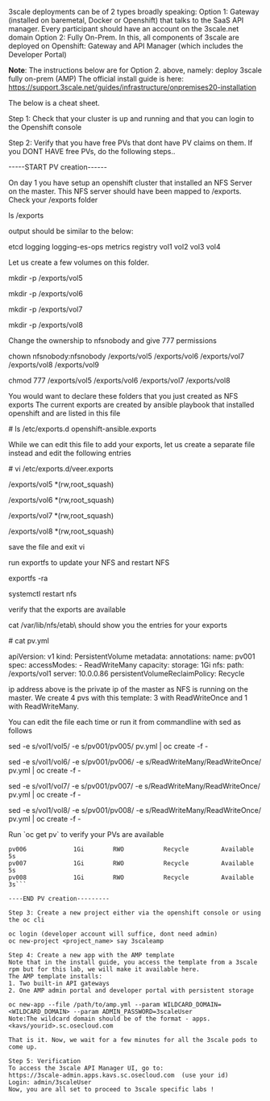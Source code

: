 3scale deployments can be of 2 types broadly speaking:
Option 1: Gateway (installed on baremetal, Docker or Openshift) that talks to the SaaS API manager. Every participant should have an account on the 3scale.net domain
Option 2: Fully On-Prem. In this, all components of 3scale are deployed on Openshift: Gateway and API Manager (which includes the Developer Portal)

<b>Note</b>: The instructions below are for Option 2. above, namely: deploy 3scale fully on-prem (AMP)
The official install guide is here: https://support.3scale.net/guides/infrastructure/onpremises20-installation

The below is a cheat sheet.

Step 1: Check that your cluster is up and running and that you can login to the Openshift console

Step 2: Verify that you have free PVs that dont have PV claims on them.
If you DONT HAVE free PVs, do the following steps..

<p>-----START PV creation------
<p>On day 1 you have setup an openshift cluster that installed an NFS Server on the master.
 This NFS server should have been mapped to /exports. Check your /exports folder
 <p> ls /exports</p>
 output should be similar to the below:
<p>etcd  logging  logging-es-ops  metrics  registry  vol1  vol2  vol3  vol4</p>

<p>Let us create a few volumes on this folder.
<p>mkdir -p /exports/vol5
<p>mkdir -p /exports/vol6
<p>mkdir -p /exports/vol7
<p>mkdir -p /exports/vol8

<p>Change the ownership to nfsnobody and give 777 permissions 
<p>chown nfsnobody:nfsnobody /exports/vol5 /exports/vol6 /exports/vol7 /exports/vol8 /exports/vol9
<p>chmod 777 /exports/vol5 /exports/vol6 /exports/vol7 /exports/vol8 

<p>You would want to declare these folders that you just created as NFS exports
The current exports are created by ansible playbook that installed openshift and are listed in this file
<p># ls /etc/exports.d openshift-ansible.exports
<p>While we can edit this file to add your exports, let us create a separate file instead and edit the following entries
<p># vi /etc/exports.d/veer.exports

<p>/exports/vol5 *(rw,root_squash)
<p>/exports/vol6 *(rw,root_squash)
<p>/exports/vol7 *(rw,root_squash)
<p>/exports/vol8 *(rw,root_squash)

<p>save the file and exit vi

<p>run exportfs to update your NFS and restart NFS
<p>exportfs -ra
<p>systemctl restart nfs

<p>verify that the exports are available 
<p>cat /var/lib/nfs/etab\
should show you the entries for your exports

<p># cat pv.yml</p>
<p>apiVersion: v1
kind: PersistentVolume
metadata:
  annotations:
  name: pv001 
spec:
  accessModes:
  - ReadWriteMany
  capacity:
    storage: 1Gi
  nfs:
    path: /exports/vol1     
    server: 10.0.0.86
  persistentVolumeReclaimPolicy: Recycle
  
  <p>ip address above is the private ip of the master as NFS is running on the master. We create 4 pvs with this template: 3 with ReadWriteOnce and 1 with ReadWriteMany.
  
<p>You can edit the file each time or run it from commandline with sed as follows


<p>sed -e s/vol1/vol5/ -e s/pv001/pv005/ pv.yml | oc create -f -
<p>sed -e s/vol1/vol6/ -e s/pv001/pv006/ -e s/ReadWriteMany/ReadWriteOnce/ pv.yml | oc create -f -
<p>sed -e s/vol1/vol7/ -e s/pv001/pv007/ -e s/ReadWriteMany/ReadWriteOnce/ pv.yml | oc create -f -
<p>sed -e s/vol1/vol8/ -e s/pv001/pv008/ -e s/ReadWriteMany/ReadWriteOnce/ pv.yml | oc create -f -

<p>Run `oc get pv` to verify your PVs are available

 ```pv005             1Gi        RWX           Recycle         Available                                                           5s
pv006             1Gi        RWO           Recycle         Available                                                           5s
pv007             1Gi        RWO           Recycle         Available                                                           5s
pv008             1Gi        RWO           Recycle         Available                                                           3s```

----END PV creation---------

Step 3: Create a new project either via the openshift console or using the oc cli

oc login (developer account will suffice, dont need admin)
oc new-project <project_name> say 3scaleamp

Step 4: Create a new app with the AMP template
Note that in the install guide, you access the template from a 3scale rpm but for this lab, we will make it available here.
The AMP template installs:
1. Two built-in API gateways
2. One AMP admin portal and developer portal with persistent storage

oc new-app --file /path/to/amp.yml --param WILDCARD_DOMAIN=<WILDCARD_DOMAIN> --param ADMIN_PASSWORD=3scaleUser
Note:The wildcard domain should be of the format - apps.<kavs/yourid>.sc.osecloud.com

That is it. Now, we wait for a few minutes for all the 3scale pods to come up.

Step 5: Verification
To access the 3scale API Manager UI, go to:
https://3scale-admin.apps.kavs.sc.osecloud.com  (use your id)
Login: admin/3scaleUser  
Now, you are all set to proceed to 3scale specific labs !

